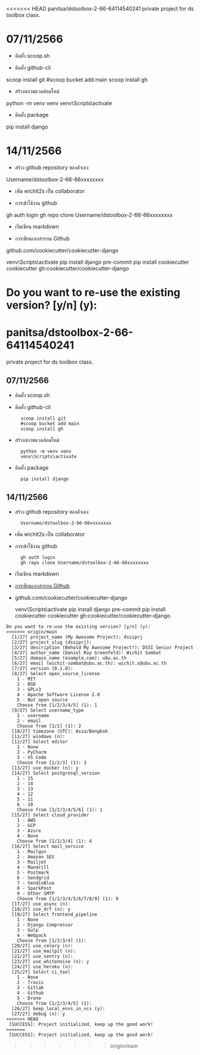 <<<<<<< HEAD
panitsa/dstoolbox-2-66-64114540241
  private project for ds toolbox class.

# 07/11/2566
  + ติดตั้ง scoop.sh

  + ติดตั้ง github-cli

  scoop install git
  #scoop bucket add main
  scoop install gh
  + สร้างสภาพแวดล้อมใหม่

  python -m venv venv
  venv\Scripts\activate
 + ติดตั้ง package

  pip install django

# 14/11/2566
  + สร้าง github repository ของตัวเอง

  Username/dstoolbox-2-66-66xxxxxxxx
  + เพิ่ม wichit2s เป็น collaborator

 + การเข้าใช้งาน github

  gh auth login
  gh repo clone Username/dstoolbox-2-66-66xxxxxxxx
 + เริ่มเขียน markdown

 + การเขียนเอกสารบน Github

 github.com/cookiecutter/cookiecutter-django

 venv\Scripts\activate pip install django pre-commit pip install cookiecutter cookiecutter gh:cookiecutter/cookiecutter-django

 Do you want to re-use the existing version? [y/n] (y):
=======
# panitsa/dstoolbox-2-66-64114540241
private project for ds toolbox class.

## 07/11/2566

* ติดตั้ง scoop.sh

* ติดตั้ง github-cli 

        scoop install git
        #scoop bucket add main
        scoop install gh
    
* สร้างสภาพแวดล้อมใหม่

        python -m venv venv
        venv\Scripts\activate

* ติดตั้ง package 

        pip install django


## 14/11/2566

* สร้าง github repository ของตัวเอง 

        Username/dstoolbox-2-66-66xxxxxxxx

* เพิ่ม wichit2s เป็น collaborator 

* การเข้าใช้งาน github

        gh auth login
        gh repo clone Username/dstoolbox-2-66-66xxxxxxxx

* เริ่มเขียน markdown 

* [การเขียนเอกสารบน Github](https://docs.github.com/en/get-started/writing-on-github/getting-started-with-writing-and-formatting-on-github/basic-writing-and-formatting-syntax)

* github.com/cookiecutter/cookiecutter-django 

    venv\Scripts\activate
    pip install django pre-commit
    pip install cookiecutter
    cookiecutter gh:cookiecutter/cookiecutter-django

```
Do you want to re-use the existing version? [y/n] (y):
>>>>>>> origin/main
  [1/27] project_name (My Awesome Project): dssiprj
  [2/27] project_slug (dssiprj):
  [3/27] description (Behold My Awesome Project!): DSSI Senior Project
  [4/27] author_name (Daniel Roy Greenfeld): Wichit Sombat
  [5/27] domain_name (example.com): ubu.ac.th
  [6/27] email (wichit-sombat@ubu.ac.th): wichit.s@ubu.ac.th
  [7/27] version (0.1.0):
  [8/27] Select open_source_license
    1 - MIT
    2 - BSD
    3 - GPLv3
    4 - Apache Software License 2.0
    5 - Not open source
    Choose from [1/2/3/4/5] (1): 1
  [9/27] Select username_type
    1 - username
    2 - email
    Choose from [1/2] (1): 2
  [10/27] timezone (UTC): Asia/Bangkok
  [11/27] windows (n):
  [12/27] Select editor
    1 - None
    2 - PyCharm
    3 - VS Code
    Choose from [1/2/3] (1): 3
  [13/27] use_docker (n): y
  [14/27] Select postgresql_version
    1 - 15
    2 - 14
    3 - 13
    4 - 12
    5 - 11
    6 - 10
    Choose from [1/2/3/4/5/6] (1): 1
  [15/27] Select cloud_provider
    1 - AWS
    2 - GCP
    3 - Azure
    4 - None
    Choose from [1/2/3/4] (1): 4
  [16/27] Select mail_service
    1 - Mailgun
    2 - Amazon SES
    3 - Mailjet
    4 - Mandrill
    5 - Postmark
    6 - Sendgrid
    7 - SendinBlue
    8 - SparkPost
    9 - Other SMTP
    Choose from [1/2/3/4/5/6/7/8/9] (1): 9
  [17/27] use_async (n):
  [18/27] use_drf (n): y
  [19/27] Select frontend_pipeline
    1 - None
    2 - Django Compressor
    3 - Gulp
    4 - Webpack
    Choose from [1/2/3/4] (1):
  [20/27] use_celery (n):
  [21/27] use_mailpit (n):
  [22/27] use_sentry (n):
  [23/27] use_whitenoise (n): y
  [24/27] use_heroku (n):
  [25/27] Select ci_tool
    1 - None
    2 - Travis
    3 - Gitlab
    4 - Github
    5 - Drone
    Choose from [1/2/3/4/5] (1):
  [26/27] keep_local_envs_in_vcs (y):
  [27/27] debug (n): y
<<<<<<< HEAD
 [SUCCESS]: Project initialized, keep up the good work!
=======
 [SUCCESS]: Project initialized, keep up the good work!
```
>>>>>>> origin/main
